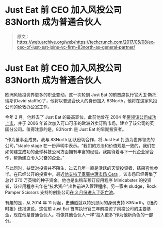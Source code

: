 # Just Eat 前 CEO 加入风投公司 83North 成为普通合伙人 

> 原文：<https://web.archive.org/web/https://techcrunch.com/2017/05/08/ex-ceo-of-just-eat-joins-vc-firm-83north-as-general-partner/>

# Just Eat 前 CEO 加入风投公司 83North 成为普通合伙人

欧洲风险投资界更多的职业变动。这一次轮到 Just Eat 的前首席执行官大卫·斯托瑞斯(David staffle)了，他将以普通合伙人的身份加入 83North，他将在这家风投公司的伦敦办公室工作。

今年 2 月，他辞去了 Just Eat 的最高职位，此前他曾在 2004 年[带领该公司成功上市](https://web.archive.org/web/20220930230805/https://beta.techcrunch.com/2014/04/03/just-eat-ipo-values-it-at-2-44bn-company-first-to-test-lses-new-tech-friendly-market/)，并于 2006 年首次加入可口可乐的欧洲外卖订购市场，建立了该公司的英国分公司。值得注意的是，83North 是 Just Eat 的早期投资者。

“作为董事会成员，我与 83North 团队密切合作，将 Just Eat 打造为世界领先的公司，”staple stage 在一份声明中表示。“我们的方法和价值观是一致的，我们在如何建立成功的全球科技公司方面拥有丰富的经验。我期待着与下一代企业家合作，帮助建立令人兴奋的企业。”

与此同时，扶壁对投资并不陌生，过去几年一直是活跃的天使投资者，结果喜忧参半。在已经公开的投资中，最近[他支持了家庭护理市场 Cera](https://web.archive.org/web/20220930230805/http://techcitynews.com/2016/11/21/healthtech-startup-cera-lands-1-3m-investors-including-justeat-ceo/) ，该市场已经筹集了总计 270 万英镑的种子资金。他也是出租车预订应用程序 Minicabster 的投资者，该应用程序去年在“技术资产”出售前进入管理程序。另一家由 sludge，Rock Pamper Scissors 支持的创业公司[在 3 月份进入了死亡池](https://web.archive.org/web/20220930230805/https://beta.techcrunch.com/2017/03/16/rock-pamper-scissors-deadpool/)。

有趣的是，从 2014 年 11 月起，史迪威就以特别顾问的身份支持 83North。《纽约时报》还报道说，这位前 Just Eat 首席执行官三年前投资了风投公司的主要基金，现在他是普通合伙人，将像其他合伙人一样“投入更多”作为他新角色的一部分。